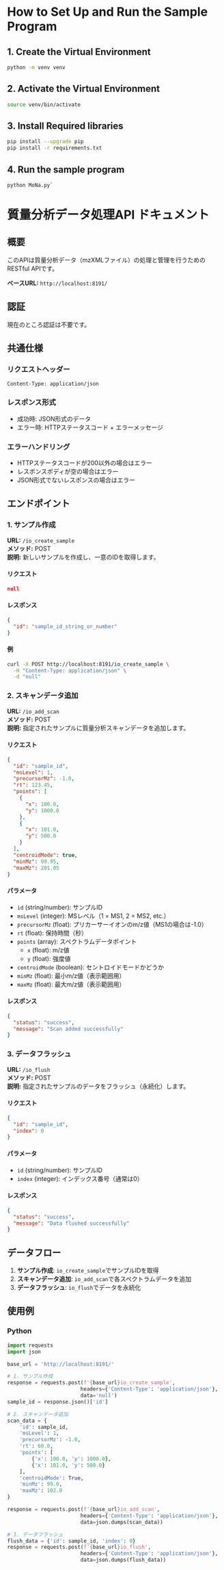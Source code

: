 # How to Set Up and Run the Sample Program

## 1. Create the Virtual Environment
```bash
python -m venv venv
```

## 2. Activate the Virtual Environment
```bash
source venv/bin/activate
```

## 3. Install Required libraries
```bash
pip install --upgrade pip
pip install -r requirements.txt
```

## 4. Run the sample program
```bash
python MoNa.py`
```

# 質量分析データ処理API ドキュメント

## 概要
このAPIは質量分析データ（mzXMLファイル）の処理と管理を行うためのRESTful APIです。

**ベースURL:** `http://localhost:8191/`

## 認証
現在のところ認証は不要です。

## 共通仕様

### リクエストヘッダー
```
Content-Type: application/json
```

### レスポンス形式
- 成功時: JSON形式のデータ
- エラー時: HTTPステータスコード + エラーメッセージ

### エラーハンドリング
- HTTPステータスコードが200以外の場合はエラー
- レスポンスボディが空の場合はエラー
- JSON形式でないレスポンスの場合はエラー

## エンドポイント

### 1. サンプル作成

**URL:** `/io_create_sample`  
**メソッド:** POST  
**説明:** 新しいサンプルを作成し、一意のIDを取得します。

#### リクエスト
```json
null
```

#### レスポンス
```json
{
  "id": "sample_id_string_or_number"
}
```

#### 例
```bash
curl -X POST http://localhost:8191/io_create_sample \
  -H "Content-Type: application/json" \
  -d "null"
```

### 2. スキャンデータ追加

**URL:** `/io_add_scan`  
**メソッド:** POST  
**説明:** 指定されたサンプルに質量分析スキャンデータを追加します。

#### リクエスト
```json
{
  "id": "sample_id",
  "msLevel": 1,
  "precursorMz": -1.0,
  "rt": 123.45,
  "points": [
    {
      "x": 100.0,
      "y": 1000.0
    },
    {
      "x": 101.0,
      "y": 500.0
    }
  ],
  "centroidMode": true,
  "minMz": 99.95,
  "maxMz": 201.05
}
```

#### パラメータ
- `id` (string/number): サンプルID
- `msLevel` (integer): MSレベル（1 = MS1, 2 = MS2, etc.）
- `precursorMz` (float): プリカーサーイオンのm/z値（MS1の場合は-1.0）
- `rt` (float): 保持時間（秒）
- `points` (array): スペクトラムデータポイント
  - `x` (float): m/z値
  - `y` (float): 強度値
- `centroidMode` (boolean): セントロイドモードかどうか
- `minMz` (float): 最小m/z値（表示範囲用）
- `maxMz` (float): 最大m/z値（表示範囲用）

#### レスポンス
```json
{
  "status": "success",
  "message": "Scan added successfully"
}
```

### 3. データフラッシュ

**URL:** `/io_flush`  
**メソッド:** POST  
**説明:** 指定されたサンプルのデータをフラッシュ（永続化）します。

#### リクエスト
```json
{
  "id": "sample_id",
  "index": 0
}
```

#### パラメータ
- `id` (string/number): サンプルID
- `index` (integer): インデックス番号（通常は0）

#### レスポンス
```json
{
  "status": "success",
  "message": "Data flushed successfully"
}
```

## データフロー

1. **サンプル作成**: `io_create_sample`でサンプルIDを取得
2. **スキャンデータ追加**: `io_add_scan`で各スペクトラムデータを追加
3. **データフラッシュ**: `io_flush`でデータを永続化

## 使用例

### Python
```python
import requests
import json

base_url = 'http://localhost:8191/'

# 1. サンプル作成
response = requests.post(f'{base_url}io_create_sample', 
                        headers={'Content-Type': 'application/json'}, 
                        data='null')
sample_id = response.json()['id']

# 2. スキャンデータ追加
scan_data = {
    'id': sample_id,
    'msLevel': 1,
    'precursorMz': -1.0,
    'rt': 60.0,
    'points': [
        {'x': 100.0, 'y': 1000.0},
        {'x': 101.0, 'y': 500.0}
    ],
    'centroidMode': True,
    'minMz': 99.0,
    'maxMz': 102.0
}

response = requests.post(f'{base_url}io_add_scan',
                        headers={'Content-Type': 'application/json'},
                        data=json.dumps(scan_data))

# 3. データフラッシュ
flush_data = {'id': sample_id, 'index': 0}
response = requests.post(f'{base_url}io_flush',
                        headers={'Content-Type': 'application/json'},
                        data=json.dumps(flush_data))
```

